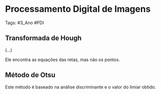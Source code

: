# Processamento Digital de Imagens

Tags: #3_Ano #PDI

## Transformada de Hough

(...)

Ele encontra as equações das retas, mas não os pontos.

## Método de Otsu

Este método é baseado na análise discriminante e o valor do limiar obtido.